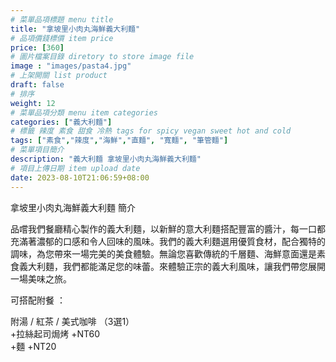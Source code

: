 ```yaml
---
# 菜單品項標題 menu title 
title: "拿坡里小肉丸海鮮義大利麵"
# 品項價錢標價 item price 
price: [360] 
# 圖片檔案目錄 diretory to store image file
image : "images/pasta4.jpg"
# 上架開關 list product 
draft: false
# 排序
weight: 12 
# 菜單品項分類 menu item categories 
categories: ["義大利麵"]
# 標籤 辣度 素食 甜食 冷熱 tags for spicy vegan sweet hot and cold 
tags: ["素食","辣度","海鮮","直麵", "寬麵", "筆管麵"]
# 菜單項目簡介 
description: "義大利麵 拿坡里小肉丸海鮮義大利麵"
# 項目上傳日期 item upload date 
date: 2023-08-10T21:06:59+08:00
---
```


拿坡里小肉丸海鮮義大利麵 簡介

品嚐我們餐廳精心製作的義大利麵，以新鮮的意大利麵搭配豐富的醬汁，每一口都充滿著濃郁的口感和令人回味的風味。我們的義大利麵選用優質食材，配合獨特的調味，為您帶來一場完美的美食體驗。無論您喜歡傳統的千層麵、海鮮意面還是素食義大利麵，我們都能滿足您的味蕾。來體驗正宗的義大利風味，讓我們帶您展開一場美味之旅。

可搭配附餐 ： 

  附湯 / 紅茶 / 美式咖啡 （3選1）\
  +拉絲起司焗烤 +NT60\
  +麵 +NT20